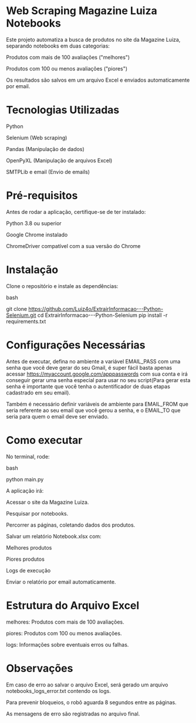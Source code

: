 ﻿# Web Scraping Magazine Luiza Notebooks

Este projeto automatiza a busca de produtos no site da Magazine Luiza, separando notebooks em duas categorias:

Produtos com mais de 100 avaliações ("melhores")

Produtos com 100 ou menos avaliações ("piores")

Os resultados são salvos em um arquivo Excel e enviados automaticamente por email.

# Tecnologias Utilizadas
Python

Selenium (Web scraping)

Pandas (Manipulação de dados)

OpenPyXL (Manipulação de arquivos Excel)

SMTPLib e email (Envio de emails)

# Pré-requisitos
Antes de rodar a aplicação, certifique-se de ter instalado:

Python 3.8 ou superior

Google Chrome instalado

ChromeDriver compatível com a sua versão do Chrome

# Instalação
Clone o repositório e instale as dependências:

bash

git clone https://github.com/Luiz4o/ExtrairInformacao---Python-Selenium.git
cd ExtrairInformacao---Python-Selenium
pip install -r requirements.txt

# Configurações Necessárias

Antes de executar, defina no ambiente a variável EMAIL_PASS com uma senha que você deve gerar do seu Gmail, é super fácil basta apenas 
acessar https://myaccount.google.com/apppasswords com sua conta e irá conseguir gerar uma senha especial para usar no seu script(Para gerar 
esta senha é importante que você tenha o autentificador de duas etapas cadastrado em seu email).

Também é necessário definir variáveis de ambiente para EMAIL_FROM que seria referente ao seu email que você gerou a senha, e o EMAIL_TO que seria
para quem o email deve ser enviado.


# Como executar

No terminal, rode:

bash

python main.py

A aplicação irá:

Acessar o site da Magazine Luiza.

Pesquisar por notebooks.

Percorrer as páginas, coletando dados dos produtos.

Salvar um relatório Notebook.xlsx com:

Melhores produtos

Piores produtos

Logs de execução

Enviar o relatório por email automaticamente.

# Estrutura do Arquivo Excel
melhores: Produtos com mais de 100 avaliações.

piores: Produtos com 100 ou menos avaliações.

logs: Informações sobre eventuais erros ou falhas.

# Observações

Em caso de erro ao salvar o arquivo Excel, será gerado um arquivo notebooks_logs_error.txt contendo os logs.

Para prevenir bloqueios, o robô aguarda 8 segundos entre as páginas.

As mensagens de erro são registradas no arquivo final.
